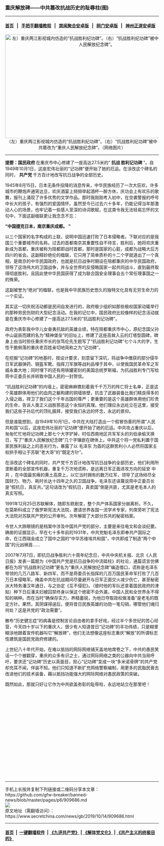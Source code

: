### 重庆解放碑——中共篡改抗战历史的耻辱柱(图)
------------------------

#### [首页](https://github.com/gfw-breaker/banned-news/blob/master/README.md) &nbsp;&nbsp;|&nbsp;&nbsp; [手把手翻墙教程](https://github.com/gfw-breaker/guides/wiki) &nbsp;&nbsp;|&nbsp;&nbsp; [禁闻聚合安卓版](https://github.com/gfw-breaker/bn-android) &nbsp;&nbsp;|&nbsp;&nbsp; [网门安卓版](https://github.com/oGate2/oGate) &nbsp;&nbsp;|&nbsp;&nbsp; [神州正道安卓版](https://github.com/SzzdOgate/update) 



<div class="article_right" style="fone-color:#000">
 <p style="text-align:center">
  <img alt="左）重庆两江影视城内仿造的“抗战胜利纪功碑”。（右）“抗战胜利纪功碑”被中共篡改为“重庆人民解放纪念碑”。" src="http://img2.secretchina.com/pic/2019/10-9/p2536721a66187151-ss.jpg" style="height:339px; width:600px"/>
  <br>
   （左）重庆两江影视城内仿造的“抗战胜利纪功碑”。（右）“抗战胜利纪功碑”被中共篡改为“重庆人民解放纪念碑”。（网络图片）
   <span id="hideid" name="hideid" style="color:red;display:none;">
    <span href="https://www.secretchina.com">
    </span>
   </span>
  </br>
 </p>
 <div id="txt-mid1-t21-2017">
  

---


  </div>
 </div>
 <p>
  <strong>
   提要：国民政府
  </strong>
  在重庆市中心修建了一座高达27.5米的“
  <strong>
   <span href="https://www.secretchina.com/news/gb/tag/抗战" target="_blank">
    抗战
   </span>
   胜利记功碑
  </strong>
  ”。自1949年10月1日，这座宏伟壮丽的“记功碑”便开始了她的厄运。在涂改这个碑名的同时，
  <strong>
   共产党
  </strong>
  千方百计地改写抗日战争的全部历史。
  <span id="hideid" name="hideid" style="color:red;display:none;">
   <span href="https://www.secretchina.com">
   </span>
  </span>
 </p>
 <p>
  1945年8月15日，日本无条件投降的消息传来，中华民族经历了一次大狂欢，许多城市的鞭炮声通宵达旦，欢庆酒宴上频频举起酒杯一醉方休，庆功会上有欢乐的歌舞，报刊上涌现了许多优秀的文学作品。那时我刚刚考入初中，在空袭警报的呼号中长大的孩子，有强烈的爱国情怀。虽然至今已过去六十多年，仍能记得当年那激动人心的场景，也牢记着一些感人至深的诗词歌赋，在这类令我无法轻易忘怀的文句中，下面这副楹联更让我念念不忘：
 </p>
 <p>
  <strong>
   “中国捷克日本，南京重庆成都。
  </strong>
  <strong>
   ”
  </strong>
 </p>
 <p>
  以三个国家的名字构成的上联，说明中国迅速打败了日本侵略者。下联对应的是我国三个重要城市的名称。过去的首都南京其重要性自不待言，胜利后，她将欢庆重新成为首都，重庆被称为陪都即战时首都，那时是国家的心脏，成都为战略大后方四川的省会。这副精妙绝伦的楹联，它只用了简单质朴的十二个字就道出了一个真相，是南京的中华民国政府，也就是抗日战争时期设在陪都重庆的中华民国政府，领导了这场伟大的卫国战争，并与全世界的反侵略国家一起共同战斗，直到最终取得彻底胜利，且因此使中华民国获得了成为联合国安全理事会五个常任理事国之一的殊荣。
 </p>
 <p>
  这副被誉为“绝对”的楹联，也是我中华民族历史悠久的独特文化具有无穷生命力的一个实证。
 </p>
 <p>
  其实这一切庆祝活动都是民间自发进行的，政府极少组织如那些极权国家动辄举行的那种劳民伤财的大型纪念活动。在我的记忆中，国民政府比较像样的纪念活动就是在重庆市中心修建了一座高达27.5米的“抗战胜利记功碑”。
 </p>
 <p>
  政府为表彰我中华儿女奋勇抗敌的英雄业绩，特在陪都重庆市中心，原纪念国父孙中山诞辰而建的名为“精神堡垒”的旧址上，修建了这座高耸入云的灯塔型圆碑，碑身上由当时担任重庆市长的张笃伦先生题写了“抗战胜利记功碑”七个斗大的字，生性干脆俐落的重庆老百姓亲切地简称之为“记功碑”。
 </p>
 <p>
  在挖掘“记功碑”的地基时，按设计要求，刻意留下深坑，将战争中缴获的部分侵华日军武器弹药、钢盔军靴、指挥刀军旗等战利品埋于其中，以使我国民革命军之军威永垂大地；同时埋下的还有用铁罐密封的美国总统罗斯福，为抗战胜利专门写给蒋中正委员长并转致中国人民的一封贺信。
 </p>
 <p>
  “抗战胜利记功碑”的内墙上，密密麻麻镌刻着我千千万万的阵亡将士名单，正是这个英雄群体用他们的血肉之躯构建的铜墙铁壁，抗击了武器装备比我们精良得多的入侵之敌，捍卫了我们这个千年古国的尊严；更重要的是这个英雄群体用他们珍贵的生命，告诉人类正义战胜邪恶这个永恒的真理。他们理应永远屹立在这里，接受我们这些子孙后代的顶礼膜拜，接受我们永远的怀念，永远的景仰。
 </p>
 <p>
  但是谁能想到，自1949年10月1日，中共在大陆打造出一个假冒伪善的所谓“人民共和国”以后，这座宏伟壮丽的“记功碑”便开始了她的厄运。中共攻占重庆以后，匆匆忙忙地将记功碑上那七个大字铲掉，时任西南地区共军军头的刘伯承偷天换日，写了“重庆人民解放纪念碑”几个字镶嵌在碑体上。中共这个将一党私利置于国家民族利益之上的恶劣行为，暴露了以
  <span href="https://www.secretchina.com/news/gb/tag/毛泽东" target="_blank">
   毛泽东
  </span>
  为首的这群势利小人必然将国家主权拱手相让于苏联“老大哥”的“既定方针”。
 </p>
 <p>
  在涂改这个碑名的同时，共产党千方百计地改写抗日战争的全部历史，他们利用所垄断着的全部宣传机器，重复千万次地谎称，是远离日军正面进攻方向的延安
  <span href="https://www.secretchina.com/news/gb/tag/中共" target="_blank">
   中共
  </span>
  ，在中国最贫瘠的黄土高原上，以它当时拥有的数万红军，领导了这场倾尽全国财力、物力、耗时长达十四年之久的卫国战争。毛泽东还诬蔑说蒋中正委员长是“假抗日，真反共。”这句话改为“假抗日，真卖国”倒是共匪，尤其是老毛本人的真实写照。
 </p>
 <p>
  1991年12月25日苏联解体，随即东欧剧变，整个共产体系国家分崩离析。不久，在莫斯科成立了俄罗斯宪法大法院，邀请世界各国一流学术专家，列席旁听了宪法大法院对苏联共产党的公开审判。次年解密了大部分苏共的秘密档案。
 </p>
 <p>
  令世人大跌眼镜的是档案中涉及中国共产党的部分，主要是来往电文和会谈纪要。确凿的证据显示，早在七十多年前的1931年，中共党魁毛泽东即奉共产国际之命，在江西瑞金成立了国中之国的“中华苏维埃共和国”，中共即成了制造“两个中国”的元凶祸首……
 </p>
 <p>
  2007年7月7日，即抗日战争胜利六十周年纪念日，中共中央机关报、北京《人民日报》发表一篇题为《中国共产党是抗日战争的中流砥柱》的社论，通篇谎言仿佛都在为将“抗战胜利记功碑”更名为“重庆人民解放纪念碑”编造借口，谎称是毛泽东带领的几万八路军、新四军，而不是蒋委员长指挥的几百万国民革命军打败了几百万日本侵略军。掩盖中共在抗战期间尽量避开与日军正面交火减少伤亡，甚至秘密派大特务潘汉年通日，与之协定《互不侵犯》。（彼时他的军队还拿着国民政府的津贴）种下日后潘夫妇被囚禁终身以保这个绝密不会外漏，中国人民和全世界永不得知的祸种。而在当时“确保存实力，养精蓄锐，为他日夺取政权做准备”是老毛的既定方针。果然，其阴谋得逞后，便将昔日民族英雄的功勋一笔勾销，哪管他们魂归何处？这是共党的“政治需要”。
 </p>
 <p>
  散布“历史健忘症”的病毒是控制言论自由者的拿手好戏，经过半个多世纪的苦心经营，今天四十岁以下的重庆人，很少有人知道昔日“记功碑”的丰功伟绩，只是糊里糊涂地跟着宣传机器叫它“解放碑”，他们无法想像这座标志重庆“解放”的所谓标志性建筑是国民党政府修建的。
 </p>
 <p>
  上世纪八十年代开始，在难以抵挡的网际网络铺天盖地地席卷之下，中共的愚民笑话一个个被戳穿，重庆的众多有识之士，通过网际网络之类的公器向中共当局呼吁，要求还“记功碑”历史以真面目，担心“记功碑”变成一块“多米诺骨牌”的共产党却充耳不闻，佯装不知。他们只知道不断扩充网络警察编制，用更多的民脂民膏去改进他们的技术装备，藉以抵挡功能强大的网际网络对愚民政策的突破。
 </p>
 <p>
  既然如此，那就只好让它作为中共欲盖弥彰的耻辱柱，永远地站立在那里吧！
  <center>
   <div>
    <div id="txt-mid2-t22-2017" style="display: block;  height: 280px;  overflow: hidden;">
     <div id="SC-21">
     </div>
    </div>
   </div>
  </center>
 </p>
</div>

<hr/>
手机上长按并复制下列链接或二维码分享本文章：<br/>
https://github.com/gfw-breaker/banned-news/blob/master/pages/p6/909686.md <br/>
<a href='https://github.com/gfw-breaker/banned-news/blob/master/pages/p6/909686.md'><img src='https://github.com/gfw-breaker/banned-news/blob/master/pages/p6/909686.md.png'/></a> <br/>
原文地址（需翻墙访问）：https://www.secretchina.com/news/gb/2019/10/14/909686.html


------------------------
#### [首页](https://github.com/gfw-breaker/banned-news/blob/master/README.md) &nbsp;|&nbsp; [一键翻墙软件](https://github.com/gfw-breaker/nogfw/blob/master/README.md) &nbsp;| [《九评共产党》](https://github.com/gfw-breaker/9ping.md/blob/master/README.md#九评之一评共产党是什么) | [《解体党文化》](https://github.com/gfw-breaker/jtdwh.md/blob/master/README.md) | [《共产主义的终极目的》](https://github.com/gfw-breaker/gczydzjmd.md/blob/master/README.md)


<img src='http://gfw-breaker.win/banned-news/pages/p6/909686.md' width='0px' height='0px'/>